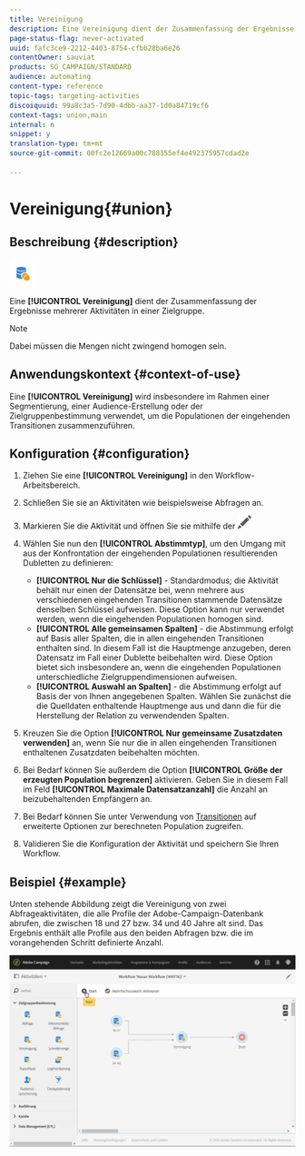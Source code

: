 ```yaml
---
title: Vereinigung
description: Eine Vereinigung dient der Zusammenfassung der Ergebnisse mehrerer Aktivitäten in einer Zielgruppe.
page-status-flag: never-activated
uuid: fafc3ce9-2212-4403-8754-cfbb28ba6e26
contentOwner: sauviat
products: SG_CAMPAIGN/STANDARD
audience: automating
content-type: reference
topic-tags: targeting-activities
discoiquuid: 99a8c3a5-7d90-4dbb-aa37-1d0a84719cf6
context-tags: union,main
internal: n
snippet: y
translation-type: tm+mt
source-git-commit: 00fc2e12669a00c788355ef4e492375957cdad2e

---
```



# Vereinigung{#union}

## Beschreibung {#description}

![](assets/union.png)

Eine **[!UICONTROL Vereinigung]** dient der Zusammenfassung der Ergebnisse mehrerer Aktivitäten in einer Zielgruppe.

>[!NOTE]
>
>Dabei müssen die Mengen nicht zwingend homogen sein.

## Anwendungskontext  {#context-of-use}

Eine **[!UICONTROL Vereinigung]** wird insbesondere im Rahmen einer Segmentierung, einer Audience-Erstellung oder der Zielgruppenbestimmung verwendet, um die Populationen der eingehenden Transitionen zusammenzuführen.

## Konfiguration {#configuration}

1. Ziehen Sie eine **[!UICONTROL Vereinigung]** in den Workflow-Arbeitsbereich.
1. Schließen Sie sie an Aktivitäten wie beispielsweise Abfragen an.
1. Markieren Sie die Aktivität und öffnen Sie sie mithilfe der ![-Schaltfläche aus den angezeigten Quick Actions.](assets/edit_darkgrey-24px.png)
1. Wählen Sie nun den **[!UICONTROL Abstimmtyp]**, um den Umgang mit aus der Konfrontation der eingehenden Populationen resultierenden Dubletten zu definieren:

   * **[!UICONTROL Nur die Schlüssel]** - Standardmodus; die Aktivität behält nur einen der Datensätze bei, wenn mehrere aus verschiedenen eingehenden Transitionen stammende Datensätze denselben Schlüssel aufweisen. Diese Option kann nur verwendet werden, wenn die eingehenden Populationen homogen sind.
   * **[!UICONTROL Alle gemeinsamen Spalten]** - die Abstimmung erfolgt auf Basis aller Spalten, die in allen eingehenden Transitionen enthalten sind. In diesem Fall ist die Hauptmenge anzugeben, deren Datensatz im Fall einer Dublette beibehalten wird. Diese Option bietet sich insbesondere an, wenn die eingehenden Populationen unterschiedliche Zielgruppendimensionen aufweisen.
   * **[!UICONTROL Auswahl an Spalten]** - die Abstimmung erfolgt auf Basis der von Ihnen angegebenen Spalten. Wählen Sie zunächst die die Quelldaten enthaltende Hauptmenge aus und dann die für die Herstellung der Relation zu verwendenden Spalten.

1. Kreuzen Sie die Option **[!UICONTROL Nur gemeinsame Zusatzdaten verwenden]** an, wenn Sie nur die in allen eingehenden Transitionen enthaltenen Zusatzdaten beibehalten möchten.
1. Bei Bedarf können Sie außerdem die Option **[!UICONTROL Größe der erzeugten Population begrenzen]** aktivieren. Geben Sie in diesem Fall im Feld **[!UICONTROL Maximale Datensatzanzahl]** die Anzahl an beizubehaltenden Empfängern an.
1. Bei Bedarf können Sie unter Verwendung von [Transitionen](../../automating/using/executing-a-workflow.md#managing-an-activity-s-outbound-transitions) auf erweiterte Optionen zur berechneten Population zugreifen.
1. Validieren Sie die Konfiguration der Aktivität und speichern Sie Ihren Workflow.

## Beispiel {#example}

Unten stehende Abbildung zeigt die Vereinigung von zwei Abfrageaktivitäten, die alle Profile der Adobe-Campaign-Datenbank abrufen, die zwischen 18 und 27 bzw. 34 und 40 Jahre alt sind. Das Ergebnis enthält alle Profile aus den beiden Abfragen bzw. die im vorangehenden Schritt definierte Anzahl.

![](assets/wkf_union_example.png)